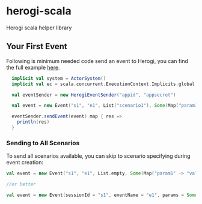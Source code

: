 # herogi-scala
Herogi scala helper library

## Your First Event

Following is minimum needed code send an event to Herogi, you can find the full example [here](https://github.com/Herogi/herogi-scala/blob/master/src/test/scala/com/herogi/client/EventSenderSpec.scala).

```scala
  implicit val system = ActorSystem()
  implicit val ec = scala.concurrent.ExecutionContext.Implicits.global

  val eventSender = new HerogiEventSender("appid", "appsecret")

  val event = new Event("s1", "e1", List("scenario1"), Some(Map("param1" -> "value1")))

  eventSender.sendEvent(event) map { res =>
    println(res)
  }

```

### Sending to All Scenarios
To send all scenarios available, you can skip to scenario specifying during event creation:

```scala
val event = new Event("s1", "e1", List.empty, Some(Map("param1" -> "value1")))

//or better

val event = new Event(sessionId = "s1", eventName = "e1", params = Some(Map("param1" -> "value1")))

```
